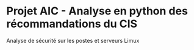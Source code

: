 # Projet AIC - Analyse en python des récommandations du CIS
Analyse de sécurité sur les postes et serveurs Limux
